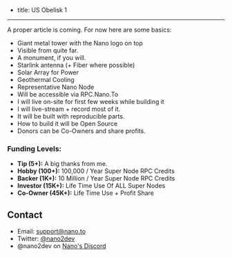 - title: US Obelisk 1
-----

A proper article is coming. For now here are some basics:

- Giant metal tower with the Nano logo on top
- Visible from quite far. 
- A monument, if you will.
- Starlink antenna (+ Fiber where possible)
- Solar Array for Power
- Geothermal Cooling
- Representative Nano Node
- Will be accessible via RPC.Nano.To
- I will live on-site for first few weeks while building it
- I will live-stream + record most of it.
- It will be built with reproducible parts.
- How to build it will be Open Source
- Donors can be Co-Owners and share profits.

### Funding Levels:

- **Tip (5+):** A big thanks from me.
- **Hobby (100+):** 100,000 / Year Super Node RPC Credits
- **Backer (1K+):** 10 Million / Year Super Node RPC Credits
- **Investor (15K+):** Life Time Use Of ALL Super Nodes
- **Co-Owner (45K+):** Life Time Use + Profit Share

## Contact

- Email: support@nano.to
- Twitter: [@nano2dev](https://twitter.com/nano2dev)
- @nano2dev on [Nano's Discord](https://discord.com/invite/RNAE2R9) 
